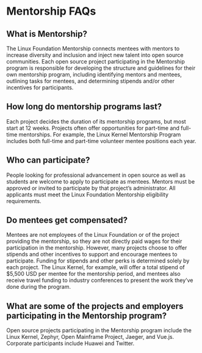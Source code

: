 # Mentorship FAQs

## What is Mentorship? <a id="MentorshipFAQs-WhatisCommunityBridgeMentorship?"></a>

The Linux Foundation Mentorship connects mentees with mentors to increase diversity and inclusion and inject new talent into open source communities. Each open source project participating in the Mentorship program is responsible for developing the structure and guidelines for their own mentorship program, including identifying mentors and mentees, outlining tasks for mentees, and determining stipends and/or other incentives for participants.

## How long do mentorship programs last? <a id="MentorshipFAQs-Howlongdomentorshipprogramslast?"></a>

Each project decides the duration of its mentorship programs, but most start at 12 weeks. Projects often offer opportunities for part-time and full-time mentorships. For example, the Linux Kernel Mentorship Program includes both full-time and part-time volunteer mentee positions each year.

## Who can participate? <a id="MentorshipFAQs-Whocanparticipate?"></a>

People looking for professional advancement in open source as well as students are welcome to apply to participate as mentees. Mentors must be approved or invited to participate by that project’s administrator. All applicants must meet the Linux Foundation Mentorship eligibility requirements.

## Do mentees get compensated? <a id="MentorshipFAQs-Domenteesgetcompensated?"></a>

Mentees are not employees of the Linux Foundation or of the project providing the mentorship, so they are not directly paid wages for their participation in the mentorship. However, many projects choose to offer stipends and other incentives to support and encourage mentees to participate. Funding for stipends and other perks is determined solely by each project. The Linux Kernel, for example, will offer a total stipend of $5,500 USD per mentee for the mentorship period, and mentees also receive travel funding to industry conferences to present the work they’ve done during the program.

## What are some of the projects and employers participating in the Mentorship program? <a id="MentorshipFAQs-WhataresomeoftheprojectsandemployersparticipatinginCommunityBridgeMentorship?"></a>

Open source projects participating in the Mentorship program include the Linux Kernel, Zephyr, Open Mainframe Project, Jaeger, and Vue.js. Corporate participants include Huawei and Twitter.

